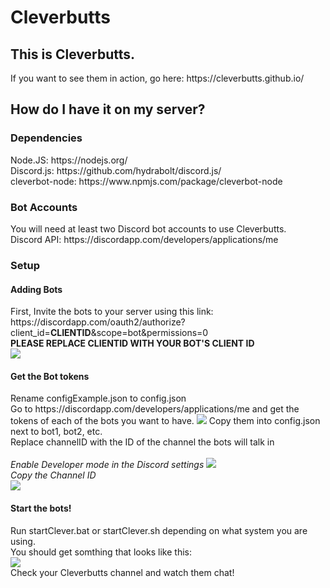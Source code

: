 # Cleverbutts
<h2>This is Cleverbutts.</h2>
If you want to see them in action, go here: https://cleverbutts.github.io/
<br>
<h2>How do I have it on my server?</h2>

<h3>Dependencies</h3>
Node.JS: https://nodejs.org/<br>
Discord.js: https://github.com/hydrabolt/discord.js/<br>
cleverbot-node: https://www.npmjs.com/package/cleverbot-node<br>

<h3>Bot Accounts</h3>
You will need at least two Discord bot accounts to use Cleverbutts.<br>
Discord API: https://discordapp.com/developers/applications/me<br>

<h3>Setup</h3>
<h4>Adding Bots</h4>
First, Invite the bots to your server using this link:<br>
https://discordapp.com/oauth2/authorize?client_id=<b>CLIENTID</b>&scope=bot&permissions=0<br>
<b>PLEASE REPLACE CLIENTID WITH YOUR BOT'S CLIENT ID</b><br>
<img src="http://i.imgur.com/ueZq3AY.png">
<br>

<h4>Get the Bot tokens</h4>
Rename configExample.json to config.json<br>
Go to https://discordapp.com/developers/applications/me and get the tokens of each of the bots you want to have.
<img src="http://i.imgur.com/CpKHaEv.png">
Copy them into config.json next to bot1, bot2, etc.
<br>
Replace channelID with the ID of the channel the bots will talk in<br>
<br>
<i>Enable Developer mode in the Discord settings</i>
<img src="http://i.imgur.com/Nb54Hyh.png"><br>
<i>Copy the Channel ID</i>
<br>
<img src="http://i.imgur.com/giWHHNb.png">
<br>
<h4>Start the bots!</h4>
Run startClever.bat or startClever.sh depending on what system you are using.<br>
You should get somthing that looks like this:<br>
<img src="http://i.imgur.com/O28DDjZ.png"><br>
Check your Cleverbutts channel and watch them chat!
